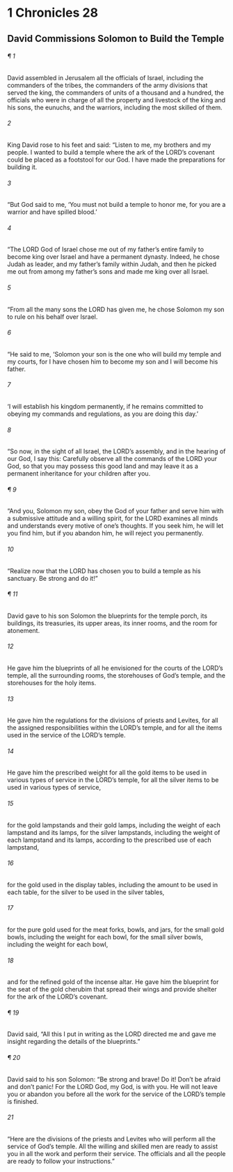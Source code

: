 # 1 Chronicles 28
## David Commissions Solomon to Build the Temple
###### ¶ 1
David assembled in Jerusalem all the officials of Israel, including the commanders of the tribes, the commanders of the army divisions that served the king, the commanders of units of a thousand and a hundred, the officials who were in charge of all the property and livestock of the king and his sons, the eunuchs, and the warriors, including the most skilled of them.
###### 2
King David rose to his feet and said: “Listen to me, my brothers and my people. I wanted to build a temple where the ark of the LORD’s covenant could be placed as a footstool for our God. I have made the preparations for building it.
###### 3
“But God said to me, ‘You must not build a temple to honor me, for you are a warrior and have spilled blood.’
###### 4
“The LORD God of Israel chose me out of my father’s entire family to become king over Israel and have a permanent dynasty. Indeed, he chose Judah as leader, and my father’s family within Judah, and then he picked me out from among my father’s sons and made me king over all Israel.
###### 5
“From all the many sons the LORD has given me, he chose Solomon my son to rule on his behalf over Israel.
###### 6
“He said to me, ‘Solomon your son is the one who will build my temple and my courts, for I have chosen him to become my son and I will become his father.
###### 7
‘I will establish his kingdom permanently, if he remains committed to obeying my commands and regulations, as you are doing this day.’
###### 8
“So now, in the sight of all Israel, the LORD’s assembly, and in the hearing of our God, I say this: Carefully observe all the commands of the LORD your God, so that you may possess this good land and may leave it as a permanent inheritance for your children after you.
###### ¶ 9
“And you, Solomon my son, obey the God of your father and serve him with a submissive attitude and a willing spirit, for the LORD examines all minds and understands every motive of one’s thoughts. If you seek him, he will let you find him, but if you abandon him, he will reject you permanently.
###### 10
“Realize now that the LORD has chosen you to build a temple as his sanctuary. Be strong and do it!”
###### ¶ 11
David gave to his son Solomon the blueprints for the temple porch, its buildings, its treasuries, its upper areas, its inner rooms, and the room for atonement.
###### 12
He gave him the blueprints of all he envisioned for the courts of the LORD’s temple, all the surrounding rooms, the storehouses of God’s temple, and the storehouses for the holy items.
###### 13
He gave him the regulations for the divisions of priests and Levites, for all the assigned responsibilities within the LORD’s temple, and for all the items used in the service of the LORD’s temple.
###### 14
He gave him the prescribed weight for all the gold items to be used in various types of service in the LORD’s temple, for all the silver items to be used in various types of service,
###### 15
for the gold lampstands and their gold lamps, including the weight of each lampstand and its lamps, for the silver lampstands, including the weight of each lampstand and its lamps, according to the prescribed use of each lampstand,
###### 16
for the gold used in the display tables, including the amount to be used in each table, for the silver to be used in the silver tables,
###### 17
for the pure gold used for the meat forks, bowls, and jars, for the small gold bowls, including the weight for each bowl, for the small silver bowls, including the weight for each bowl,
###### 18
and for the refined gold of the incense altar.
He gave him the blueprint for the seat of the gold cherubim that spread their wings and provide shelter for the ark of the LORD’s covenant.
###### ¶ 19
David said, “All this I put in writing as the LORD directed me and gave me insight regarding the details of the blueprints.”
###### ¶ 20
David said to his son Solomon: “Be strong and brave! Do it! Don’t be afraid and don’t panic! For the LORD God, my God, is with you. He will not leave you or abandon you before all the work for the service of the LORD’s temple is finished.
###### 21
“Here are the divisions of the priests and Levites who will perform all the service of God’s temple. All the willing and skilled men are ready to assist you in all the work and perform their service. The officials and all the people are ready to follow your instructions.”
